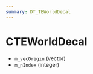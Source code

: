 ```yaml
---
summary: DT_TEWorldDecal
---
```


# CTEWorldDecal


* `m_vecOrigin` (vector)
* `m_nIndex` (integer)
